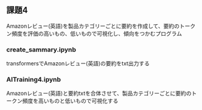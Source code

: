 ## 課題4
Amazonレビュー(英語)を製品カテゴリーごとに要約を作成して、要約のトークン頻度を評価の高いもの、低いもので可視化し、傾向をつかむプログラム

### create_sammary.ipynb
transformersでAmazonレビュー(英語)の要約をtxt出力する

### AITraining4.ipynb
Amazonレビュー(英語)と要約txtを合体させて、製品カテゴリーごとに要約のトークン頻度を高いものと低いもので可視化する
